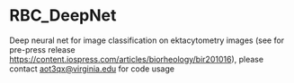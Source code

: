 # RBC_DeepNet
Deep neural net for image classification on ektacytometry images (see for pre-press release https://content.iospress.com/articles/biorheology/bir201016), please contact aot3qx@virginia.edu for code usage
